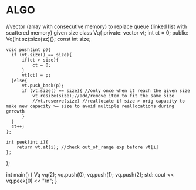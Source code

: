# ALGO
//vector (array with consecutive memory) to replace queue (linked list with scattered memory) given size
class Vq{
private:
    vector<int> vt;
    int ct = 0;
public:
    Vq(int sz):size(sz){};
    const int size;

    void push(int p){
      if (vt.size() == size){
          if(ct > size){
              ct = 0;
          }
          vt[ct] = p;
      }else{
          vt.push_back(p);
          if (vt.size() == size){ //only once when it reach the given size
              vt.resize(size);//add/remove item to fit the same size
              //vt.reserve(size) //reallocate if size > orig capacity to make new capacity >= size to avoid multiple reallocations during grrowth 
          }
      }  
      ct++;  
    };
    
    int peek(int i){
        return vt.at(i); //check out_of_range exp before vt[i]
    };
};

int main() {
    Vq vq(2);
    vq.push(0);
    vq.push(1);
    vq.push(2);
    std::cout << vq.peek(0) << "\n";
}
